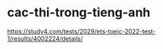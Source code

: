 ﻿# cac-thi-trong-tieng-anh
https://study4.com/tests/2029/ets-toeic-2022-test-1/results/4002224/details/

